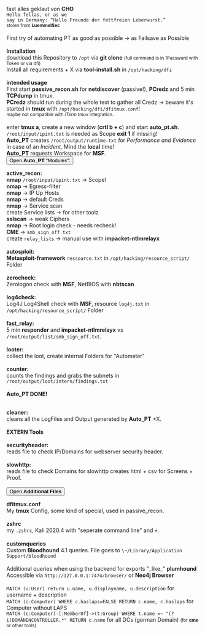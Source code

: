fast alles geklaut von <b>CHO</b> <br>
<code>Hello fellas, or as we say in Germany: “Hallo Freunde der fettfreien Leberwurst.”</code><br>
<small>stolen from <b>LuemmelSec</b><br></small>
<br>
First try of automating PT as good as possible -> as Failsave as Possible<br>
<br>
<b>Installation</b><br>
download this Repository to <code>/opt</code> via <b>git clone</b> <small>(full command is in 1Password with Token or via dfi)</small><br>
Install all requirements + X via <b>tool-install.sh</b> in <code>/opt/hacking/dfi</code><br>
<br>
<b>intended usage</b><br>
First start <b>passive_recon.sh</b> for <b>netdiscover</b> (passive!), <b>PCredz</b> and 5 min <b>TCPdump</b> in tmux.<br>
<b>PCredz</b> should run during the whole test to gather all Credz -> beware it's started in <b>tmux</b> with <code>/opt/hacking/dfi/dfitmux.conf</code>!<br>
<small>maybe not compatible with <i>iTerm tmux</i> integration.</small><br><br>
enter <b>tmux a</b>, create a new window (<b>crtl b + c</b>) and start <b>auto_pt.sh</b>.<br>
<code>/root/input/ipint.txt</code> is needed as Scope <b>exit 1</b> if missing!<br>
<b>Auto_PT</b> creates <code>/root/output/runtime.txt</code> for <i>Performance and Evidence</i> in case of an <i>Incident</i>. Mind the <b>local</b> time!<br>
<b>Auto_PT</b> requests Workspace for <b>MSF</b>.<br>
<button type="button" class="collapsible">Open <b>Auto_PT</b> "Modules":</button>
<div class="content">
  <p>
    <b>active_recon:</b><br>
    <b>nmap</b> <code>/root/input/ipint.txt</code> -> Scope!<br>
    <b>nmap</b> -> Egress-filter<br>
    <b>nmap</b> -> IP Up Hosts<br>
    <b>nmap</b> -> default Creds<br>
    <b>nmap</b> -> Service scan<br>
    create Service lists -> for other toolz<br>
    <b>sslscan</b> -> weak Ciphers <br>
    <b>nmap</b> -> Root login check - needs recheck!<br>
    <b>CME</b> -> <code>smb_sign_off.txt</code><br>
    create <code>relay_lists</code> -> manual use with <b>impacket-ntlmrelayx</b><br>
    <br>
    <b>autosploit:</b><br>
    <b>Metasploit-framework</b> <code>ressource.txt</code> in <code>/opt/hacking/resource_script/</code> Folder<br>
    <br>
    <b>zerocheck:</b><br>
    Zerologon check with <b>MSF</b>, NetBIOS with <b>nbtscan</b><br>
    <br>
    <b>log4check:</b><br>
    Log4J Log4Shell check with <b>MSF</b>, resource <code>log4j.txt</code> in <code>/opt/hacking/resource_script/</code> Folder<br>
    <br>
    <b>fast_relay:</b><br>
    5 min <b>responder</b> and <b>impacket-ntlmrelayx</b> vs <code>/root/output/list/smb_sign_off.txt</code>.<br>
    <br>
    <b>looter:</b><br>
    collect the loot, create internal Folders for "Automater"<br>
    <br>
    <b>counter:</b><br>
    counts the findings and grabs the subnets in <code>/root/output/loot/intern/findings.txt</code><br>
    <br>
    <b>Auto_PT DONE!</b><br>
    </p>
</div>
<br>
<b>cleaner:</b><br>
cleans all the LogFiles and Output generated by <b>Auto_PT</b> +X.<br>
<br>
<b>EXTERN Tools</b><br>
<br>
<b>securityheader:</b><br>
reads file to check IP/Domains for webserver security header.<br>
<br>
<b>slowhttp:</b><br>
reads file to check Domains for slowhttp creates html + csv for Screens + Proof.<br>
<br>
<button type="button" class="collapsible">Open <b>Additional Files</b></button>
<div class="content">
  <p>
    <b>dfitmux.conf</b><br>
    My <b>tmux</b> Config, some kind of special, used in passive_recon.<br>
    <br>
    <b>zshrc</b><br>
    my <code>.zshrc</code>, Kali 2020.4 with "seperate command line" and 💀.<br>
    <br>
    <b>customqueries</b><br>
    Custom <b>Bloodhound</b> 4.1 queries. File goes to <code>\~/Library/Application Support/bloodhound</code><br>
    <br>
    Additional queries when using the backend for exports "_like_" <b>plumhound</b><br>
    Accessible via <code>http://127.0.0.1:7474/browser/</code> or <b>Neo4j Browser</b><br>
    <br>
    <code>MATCH (u:User) return u.name, u.displayname, u.description</code> for username + description<br>
    <code>MATCH (c:Computer) WHERE c.haslaps=FALSE RETURN c.name, c.haslaps</code> for Computer without LAPS<br>
    <code>MATCH (c:Computer)-[:MemberOf]->(t:Group) WHERE t.name =~ "(?i)DOMÄNENCONTROLLER.*" RETURN c.name</code> for all DCs (german Domain) <small>(for <b>cme</b> or other tools)</small><br>
  </p>
</div>
